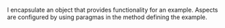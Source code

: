 I encapsulate an object that provides functionality for an example. Aspects are configured by using paragmas in the method defining the example.